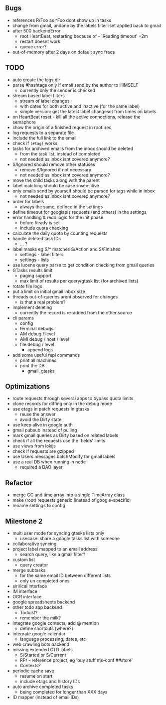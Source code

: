 ## Bugs

* references R/Foo as ^Foo dont show up in tasks
* change from gmail, undone by the labels filter isnt applied back to gmail
* after 500 backendError
  * root HeartBeat, restarting because of - 'Reading timeout' +2m
  * restart doesnt work
  * queue error?
* out-of-memory after 2 days on default sync freqs

## TODO

* auto create the logs dir
* parse #hashtags only if email send by the author to HIMSELF
  * currently only the sender is checked
* stream based label filters
  * stream of label changes
  * with dates for both active and inactive (for the same label)
  * simple version: get the latest label changeset from times on labels
* on HeartBeat reset - kill all the active connections, release the semaphore
* show the origin of a finished request in root::req
* log requests to a separate file
* include the full link to the email
* check if `(#tag)` works
* tasks for archived emails from the inbox should be deleted
  * from the task list, instead of completed
  * not needed as inbox isnt covered anymore?
* S/Ignored should remove other statuses
  * remove S/Ignored if not necessary
  * not needed as inbox isnt covered anymore?
* move the child tasks along with the parent
* label matching should be case-insensitive
* only emails send by yourself should be parsed for tags while in inbox
  * not needed as inbox isnt covered anymore?
* order for labels
  * always the same, defined in the settings
* define timeout for googlapis requests (and others) in the settings
* error handling & redo logic for the init phase
  * before Ready is set
  * include quota checking
* calculate the daily quota by counting requests
* handle deleted task IDs
  * ... ?
* label masks eg S/\* matches S/Action and S/Finished
  * settings - label filters
  * settings - lists
* use lucene query parse to get condition checking from gmail queries
* GTasks results limit
  * paging support
  * max limit of results per query/gtask list (for archived lists)
* rotate file logs
* put a limit on initial gmail inbox size
* threads out-of-queries arent observed for changes
  * is that a real problem?
* implement deleting
  * currently the record is re-added from the other source
* cli params
  * config
  * terminal debugs
  * AM debug / level
  * AMI debug / host / level
  * file debug / level
    * append logs
* add some useful repl commands
  * print all machines
  * print the DB
    * gmail, gtasks

## Optimizations

* route requests through several apps to bypass quota limits
* clone records for diffing only in the debug mode
* use etags in patch requests in gtasks
  * reuse the answer
  * avoid the Dirty state
* use keep alive in google auth
* gmail pubsub instead of pulling
* mark gmail queries as Dirty based on related labels
* check if all the requests use the 'fields' limits
* use views from lokijs
* check if requests are gzipped
* use Users.messages.batchModify for gmail labels
* use a real DB when running in node
  * required a DAO layer

## Refactor

* merge GC and time array into a single TimeArray class
* make (root) requests generic (instead of google-specific)
* rename settings to config

## Milestone 2

* multi user mode for syncing gtasks lists only
  * usecase: share a google tasks list with someone
* collaborative syncing
* project label mapped to an email address
  * search query, like a gmail filter?
* custom list
  * query creator
* merge subtasks
  * for the same email ID between different lists
  * only un completed ones
* siri/ical interface
* IM interface
* OCR interface
* google spreadsheets backend
* other todo app backend
  * Todoist?
  * remember the milk?
* integrate google contacts, add @ mention
  * define shortcuts (where?)
* integrate google calendar
  * language processing, dates, etc
* web crawling bots backend
* missing extended GTD labels
  * S/Started or S/Current
  * RP/ - reference project, eg 'buy stuff #js-conf ##store'
  * Contexts?
* periodic cache save
  * resume on start
  * include etags and history IDs
* auto archive completed tasks
  * being completed for longer than XXX days
* ID mapper (instead of email IDs)
